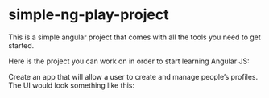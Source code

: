 # simple-ng-play-project
This is a simple angular project that comes with all the tools you need to get started.

Here is the project you can work on in order to start learning Angular JS:

Create an app that will allow a user to create and manage people’s profiles.  The UI would look something like this:

